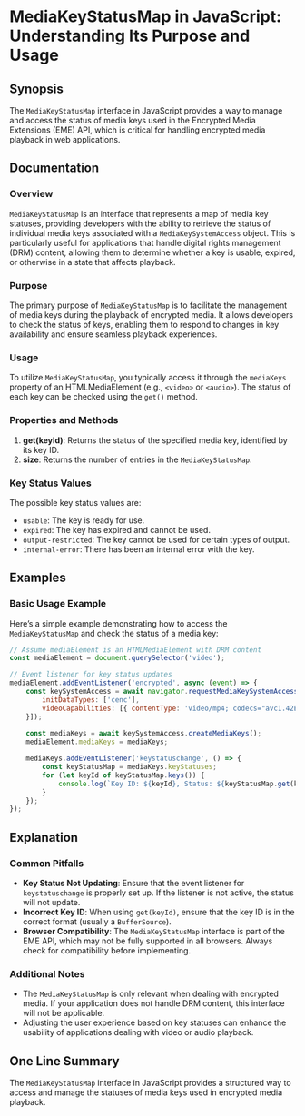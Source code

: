 <!--
Meta Description: # MediaKeyStatusMap in JavaScript: Understanding Its Purpose and Usage ## Synopsis The `MediaKeyStatusMap` interface in JavaScript provides a way to m...
Meta Keywords: key, status, media, mediakeystatusmap, keys
-->

# MediaKeyStatusMap in JavaScript: Understanding Its Purpose and Usage

## Synopsis
The `MediaKeyStatusMap` interface in JavaScript provides a way to manage and access the status of media keys used in the Encrypted Media Extensions (EME) API, which is critical for handling encrypted media playback in web applications.

## Documentation
### Overview
`MediaKeyStatusMap` is an interface that represents a map of media key statuses, providing developers with the ability to retrieve the status of individual media keys associated with a `MediaKeySystemAccess` object. This is particularly useful for applications that handle digital rights management (DRM) content, allowing them to determine whether a key is usable, expired, or otherwise in a state that affects playback.

### Purpose
The primary purpose of `MediaKeyStatusMap` is to facilitate the management of media keys during the playback of encrypted media. It allows developers to check the status of keys, enabling them to respond to changes in key availability and ensure seamless playback experiences.

### Usage
To utilize `MediaKeyStatusMap`, you typically access it through the `mediaKeys` property of an HTMLMediaElement (e.g., `<video>` or `<audio>`). The status of each key can be checked using the `get()` method. 

### Properties and Methods
1. **get(keyId)**: Returns the status of the specified media key, identified by its key ID.
2. **size**: Returns the number of entries in the `MediaKeyStatusMap`.

### Key Status Values
The possible key status values are:
- `usable`: The key is ready for use.
- `expired`: The key has expired and cannot be used.
- `output-restricted`: The key cannot be used for certain types of output.
- `internal-error`: There has been an internal error with the key.

## Examples
### Basic Usage Example
Here’s a simple example demonstrating how to access the `MediaKeyStatusMap` and check the status of a media key:

```javascript
// Assume mediaElement is an HTMLMediaElement with DRM content
const mediaElement = document.querySelector('video');

// Event listener for key status updates
mediaElement.addEventListener('encrypted', async (event) => {
    const keySystemAccess = await navigator.requestMediaKeySystemAccess('com.example.keysystem', [{
        initDataTypes: ['cenc'],
        videoCapabilities: [{ contentType: 'video/mp4; codecs="avc1.42E01E"' }]
    }]);
    
    const mediaKeys = await keySystemAccess.createMediaKeys();
    mediaElement.mediaKeys = mediaKeys;

    mediaKeys.addEventListener('keystatuschange', () => {
        const keyStatusMap = mediaKeys.keyStatuses;
        for (let keyId of keyStatusMap.keys()) {
            console.log(`Key ID: ${keyId}, Status: ${keyStatusMap.get(keyId)}`);
        }
    });
});
```

## Explanation
### Common Pitfalls
- **Key Status Not Updating**: Ensure that the event listener for `keystatuschange` is properly set up. If the listener is not active, the status will not update.
- **Incorrect Key ID**: When using `get(keyId)`, ensure that the key ID is in the correct format (usually a `BufferSource`).
- **Browser Compatibility**: The `MediaKeyStatusMap` interface is part of the EME API, which may not be fully supported in all browsers. Always check for compatibility before implementing.

### Additional Notes
- The `MediaKeyStatusMap` is only relevant when dealing with encrypted media. If your application does not handle DRM content, this interface will not be applicable.
- Adjusting the user experience based on key statuses can enhance the usability of applications dealing with video or audio playback.

## One Line Summary
The `MediaKeyStatusMap` interface in JavaScript provides a structured way to access and manage the statuses of media keys used in encrypted media playback.